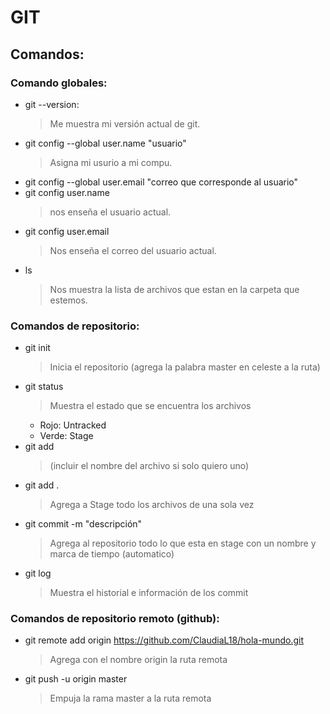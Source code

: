 # GIT

## Comandos: 

### Comando globales:

+ git --version:
   > Me muestra mi versión actual de git.
+ git config --global user.name "usuario"
   > Asigna mi usurio a mi compu.
+ git config --global user.email "correo que corresponde al usuario"
+ git config user.name
    >nos enseña el usuario actual.
+ git config user.email
    >Nos enseña el correo del usuario actual.
+ ls
    >Nos muestra la lista de archivos que estan en la carpeta que estemos.

### Comandos de repositorio:

+ git init
    >Inicia el repositorio (agrega la palabra master en celeste a la ruta)
+ git status
    >Muestra el estado que se encuentra los archivos
    + Rojo: Untracked
    + Verde: Stage
+ git add
    > (incluir el nombre del archivo si solo quiero uno)
+ git add .
   > Agrega a Stage todo los archivos de una sola vez
+ git commit -m "descripción"
    >Agrega al repositorio todo lo que esta en stage con un nombre y marca de tiempo (automatico)
+ git log
    >Muestra el historial e información de los commit

### Comandos de repositorio remoto (github):
+ git remote add origin https://github.com/ClaudiaL18/hola-mundo.git
    >Agrega con el nombre origin la ruta remota
+ git push -u origin master
    >Empuja la rama master a la ruta remota
